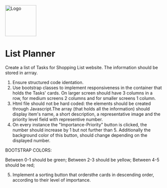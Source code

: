 

 <img src="../images/PLANNER.png" alt="Logo" width="100" height="100">


# List Planner

Create a list of Tasks for Shopping List website. The information should be stored in arrray.

1. Ensure structured code identation.
2. Use bootstrap classes to implement responsiveness in the container that holds the Tasks' cards. On larger screen should have 3 columns in a row, for medium screens 2 columns and for smaller screens 1 column.
3. Html file should not be hard coded: the elements should be created through Javascript.The array (that holds all the information) should display item's name, a short description, a representative image and the priority level field with representive number.
4. On every instance the "Importance-Priority" button is clicked, the number should increase by 1 but not further than 5. Additionally the background color of this button, should change depending on the displayed number.

BOOTSTRAP COLORS:

Between 0-1 should be green;
Between 2-3 should be yellow;
Between 4-5 should be red;

5. Implement a sorting button that ordersthe cards in descending order, according to their level of importance.






